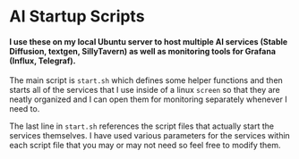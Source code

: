 # AI Startup Scripts
#### I use these on my local Ubuntu server to host multiple AI services (Stable Diffusion, textgen, SillyTavern) as well as monitoring tools for Grafana (Influx, Telegraf).

The main script is `start.sh` which defines some helper functions and then starts all of the services that I use inside of a linux `screen` so that they are neatly organized and I can open them for monitoring separately whenever I need to.

The last line in `start.sh` references the script files that actually start the services themselves. I have used various parameters for the services within each script file that you may or may not need so feel free to modify them.
